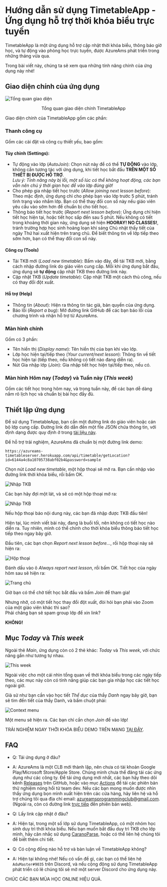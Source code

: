 # Hướng dẫn sử dụng TimetableApp - Ứng dụng hỗ trợ thời khóa biểu trực tuyến

TimetableApp là một ứng dụng hỗ trợ cập nhật thời khóa biểu, thông báo giờ học, và tự động vào phòng học trực tuyến, được AzureAms phát triển trong những tháng vừa qua.  

Trong bài viết này, chúng ta sẽ xem qua những tính năng chính của ứng dụng này nhé!

## Giao diện chính của ứng dụng
![Tổng quan giao diện](Huong-Dan-Timetable-1.png)

<p align="center">Tổng quan giao diện chính TimetableApp</p>

Giao diện chính của TimetableApp gồm các phần:

### Thanh công cụ
Gồm các cài đặt và công cụ thiết yếu, bao gồm:
#### Tùy chỉnh (Settings):
- Tự động vào lớp (_AutoJoin_): Chọn nút này để có thể **TỰ ĐỘNG** vào lớp, không cần tương tác với ứng dụng, khi tiết học bắt đầu **TRÊN MỘT SỐ THIẾT BỊ ĐƯỢC HỖ TRỢ**.  
_Lưu ý: Tính năng này bị lỗi, một số lúc có thể không hoạt động, các bạn vẫn nên chú ý thời gian học để vào lớp đúng giờ!_
- Cho phép gia nhập tiết học trước (_Allow joining next lesson before_): Theo mặc định, ứng dụng chỉ cho phép bạn vào lớp trước 5 phút, tránh tình trạng vào nhầm lớp. Bạn có thể thay đổi con số này nếu giáo viên yêu cầu vào sớm hơn để chuẩn bị cho tiết học.
- Thông báo tiết học trước (_Report next lesson before_): Ứng dụng chỉ hiện tiết học hiện tại, hoặc tiết học sắp đến sau 5 phút. Nếu không có tiết trong khoảng thời gian này, ứng dụng sẽ hiện **HOORAY! NO CLASSES!**, tránh trường hợp học sinh  hoảng loạn khi sáng Chủ nhật thấy tiết của ngày Thứ hai xuất hiện trên trang chủ. Để biết thông tin về lớp tiếp theo sớm hơn, bạn có thể thay đổi con số này.

#### Công cụ (Tools)
- Tải TKB mới (_Load new timetable_): Bấm vào đây, để tải TKB mới, bằng cách nhập đường link do giáo viên cung cấp. Mỗi khi ứng dụng bắt đầu, ứng dụng sẽ **tự động** cập nhật TKB theo đường link này.
- Cập nhật TKB (_Update timetable_): Cập nhật TKB một cách thủ công, nếu có thay đổi đột xuất.

#### Hỗ trợ (Help)
- Thông tin (_About_): Hiện ra thông tin tác giả, bản quyền của ứng dụng.
- Báo lỗi (_Report a bug_): Mở đường link GitHub để các bạn báo lỗi của chương trình và nhận hỗ trợ từ AzureAms.

### Màn hình chính
Gồm có 3 phần:
- Tên hiển thị (_Display name_): Tên hiển thị của bạn khi vào lớp.
- Lớp học hiện tại/tiếp theo (_Your current/next lesson_): Thông tin về tiết học hiện tại (tiếp theo, nếu không có tiết nào đang diễn ra).
- Nút Gia nhập lớp (_Join_): Gia nhập tiết học hiện tại/tiếp theo, nếu có.

### Màn hình Hôm nay (_Today_) và Tuần này (_This week_)
Gồm các tiết học trong hôm nay, và trong tuần này, để các bạn dễ dàng nắm rõ lịch học và chuẩn bị bài học đầy đủ.

## Thiết lập ứng dụng
Để sử dụng TimetableApp, bạn cần một đường link do giáo viên hoặc cán bộ lớp cung cấp. Đường link đó dẫn đến một file JSON chứa thông tin, với định dạng được quy định ở trong [tài liệu này](https://github.com/AzureAms/TimetableApp.Uno/blob/master/README.md#data-format).

Để hỗ trợ trải nghiệm, AzureAms đã chuẩn bị một đường link demo:
```
https://azureams-timetableserver.herokuapp.com/api/timetable/getLocation?id=6144a4c8a10705738abf02b4&password=sample
```

Chọn nút _Load new timetable_, một hộp thoại sẽ mở ra. Bạn cần nhập vào đường link thời khóa biểu, rồi bấm OK.

![Nhập TKB](Huong-Dan-Timetable-2.png)

Các bạn hãy đợi một lát, và sẽ có một hộp thoại mở ra:

![Nhập TKB](Huong-Dan-Timetable-3.png)

Nếu hộp thoại báo nội dung này, các bạn đã nhập được TKB đầu tiên!

Hiện tại, lúc mình viết bài này, đang là buổi tối, nên không có tiết học nào diễn ra. Tuy nhiên, mình có thể chính cho thời khóa biểu thông báo tiết học tiếp theo ngay bây giờ. 

Đầu tiên, các bạn chọn _Report next lesson before..._, rồi hộp thoại này sẽ hiện ra:

![Hộp thoại](Huong-Dan-Timetable-4.png)

Đánh dấu vào ô _Always report next lesson_, rồi bấm OK. Tiết học của ngày hôm sau sẽ hiện ra:

![Trang chủ](Huong-Dan-Timetable-5.png)

Giờ bạn có thể chờ tiết học bắt đầu và bấm _Join_ để tham gia!

Nhưng nhỡ, có một tiết học thay đổi đột xuất, đòi hỏi bạn phải vào Zoom của một giáo viên khác thì sao?  
Phải chăng bạn sẽ spam group lớp để xin link?

**KHÔNG!**

## Mục _Today_ và _This week_

Ngoài thẻ _Main_, ứng dụng còn có 2 thẻ khác: _Today_ và _This week_, với chức năng gần như tương tự nhau.

![This week](Huong-Dan-Timetable-6.png)

Ngoài việc cho một cái nhìn tổng quan về thời khóa biểu trong các ngày tiếp theo, các mục này còn có tính năng giúp các bạn gia nhập học các tiết học ngoài giờ.

Giả sử như bạn cần vào học tiết _Thể dục_ của thầy _Danh_ ngay bây giờ, bạn sẽ tìm đến tiết của thầy Danh, và bấm chuột phải:

![Context menu](Huong-Dan-Timetable-7.png)

Một menu sẽ hiện ra. Các bạn chỉ cần chọn _Join_ để vào lớp!

TRẢI NGHIỆM NGAY THỜI KHÓA BIỂU DEMO TRÊN MẠNG [TẠI ĐÂY](https://bit.ly/TimetableAppSample).

## FAQ
- Q: Tải ứng dụng ở đâu?
- A: AzureAms là một CLB mới thành lập, nên chưa có tài khoản Google Play/Microsoft Store/Apple Store. Chúng mình chưa thể đăng tải các ứng dụng như các công ty. Để tải ứng dụng mới nhất, các bạn hãy theo dõi kênh [Releases](https://github.com/AzureAms/TimetableApp.Uno/releases) trên GitHub, hoặc vào mục [Actions](https://github.com/AzureAms/TimetableApp.Uno/actions) để tải các phiên bản thử nghiệm nóng hổi từ team dev. Nếu các bạn mong muốn được nhìn thấy ứng dụng bọn mình xuất hiện trên các cửa hàng, hãy liên hệ và hỗ trợ chúng tôi qua địa chỉ email: azureamsprogrammingclub@gmail.com. (Ngoài ra, còn có đường link [trực tiếp](https://azureams.github.io/TimetableApp.Uno) đến phiên bản web).

- Q: Lấy link cập nhật ở đâu?
- A: Hiện tại, trong một số lớp sử dụng TimetableApp, có một nhóm học sinh duy trì thời khóa biểu. Nếu bạn muốn bắt đầu duy trì TKB cho lớp mình, hãy cân nhắc sử dụng [CaranoParse](https://github.com/trungnt2910/caranoparse), hoặc có thể liên hệ chúng tôi để biết thêm chi tiết.

- Q: Có cộng đồng nào hỗ trợ và bàn luận về TimetableApp không?
- A: Hiện tại không nhé! Nếu có vấn đề gì, các bạn có thể liên hệ `AduMaster#9035` trên Discord, và nếu cộng động sử dụng TimetableApp phát triển có lẽ chúng tôi sẽ mở một server Discord cho ứng dụng này.

CHÚC CÁC BẠN MÙA HỌC ONLINE HIỆU QUẢ.